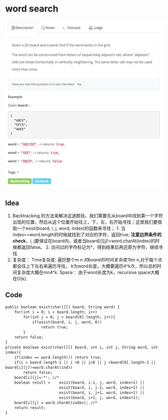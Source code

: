 # word search

![](../../../../../.gitbook/assets/screen-shot-2018-03-05-at-2.18.16-pm.png)

## Idea

1. Backtracking 的方法来解决这道题目。我们需要先从board中找到第一个字符出现的位置，然后从这个位置开始往上，下，左，右开始寻找；这里我们要借助一个exist\(board, i, j, word, index\)的函数来寻找； 1. 当index==word.length的时候就找到了对应的字符，返回true; **注意边界条件的check**，i, j要保证在board内，或者当board\[i\]\[j\]!=word.charAt\(index\)的时候都返回false。 2. 访问过的字符标记为\*，得到结果后再还原为字符，继续寻找
2. 复杂度： Time复杂度: 遍历整个m  _n 的board的时间复杂度为m_  n,对于每个点都会往上下左右来遍历寻找， k为word长度，大概要遍历4^k次，所以总的时间复杂度大概在mn4^k. Space： 由于word长度为k，recursive space大概在O\(k\).

## Code

```text
public boolean exist(char[][] board, String word) {
    for(int i = 0; i < board.length; i++)
        for(int j = 0; j < board[0].length; j++){
            if(exist(board, i, j, word, 0))
                return true;
        }
    return false;
}
private boolean exist(char[][] board, int i, int j, String word, int index){
    if(index == word.length()) return true;
    if(i > board.length-1 || i <0 || j<0 || j >board[0].length-1 || board[i][j]!=word.charAt(ind))
        return false;
    board[i][j]='*'; //*
    boolean result =    exist(board, i-1, j, word, index+1) ||
                        exist(board, i, j-1, word, index+1) ||
                        exist(board, i, j+1, word, index+1) ||
                        exist(board, i+1, j, word, index+1);
    board[i][j] = word.charAt(index); //*
    return result;
}
```

